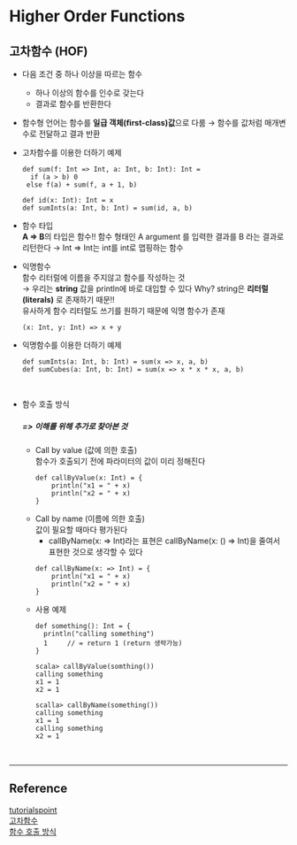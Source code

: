 # Higher Order Functions

## 고차함수 (HOF)
- 다음 조건 중 하나 이상을 따르는 함수
    - 하나 이상의 함수를 인수로 갖는다
    - 결과로 함수를 반환한다
- 함수형 언어는 함수를 **일급 객체(first-class)값**으로 다룸 → 함수를 값처럼 매개변수로 전달하고 결과 반환

- 고차함수를 이용한 더하기 예제
    ```
    def sum(f: Int => Int, a: Int, b: Int): Int =
      if (a > b) 0
     else f(a) + sum(f, a + 1, b)   

    def id(x: Int): Int = x
    def sumInts(a: Int, b: Int) = sum(id, a, b)
    ```

- 함수 타입  
**A => B**의 타입은 함수!! 함수 형태인 A argument 를 입력한 결과를 B 라는 결과로 리턴한다 → Int => Int는 int를 int로 맵핑하는 함수

- 익명함수   
함수 리터럴에 이름을 주지않고 함수를  작성하는 것   
→ 우리는 **string** 값을 println에 바로 대입할 수 있다 Why? string은 **리터럴(literals)** 로 존재하기 때문!!   
유사하게 함수 리터럴도 쓰기를 원하기 때문에 익명 함수가 존재
    ```
    (x: Int, y: Int) => x + y
    ```

- 익명함수를 이용한 더하기 예제
    ```
    def sumInts(a: Int, b: Int) = sum(x => x, a, b)
    def sumCubes(a: Int, b: Int) = sum(x => x * x * x, a, b)
    ```

<br/>

- 함수 호출 방식
    ##### => 이해를 위해 추가로 찾아본 것
    - Call by value (값에 의한 호출)   
    함수가 호출되기 전에 파라미터의 값이 미리 정해진다
        ```
        def callByValue(x: Int) = {
            println("x1 = " + x)
            println("x2 = " + x)
        }
        ```
    - Call by name (이름에 의한 호출)   
    값이 필요할 때마다 평가된다
        - callByName(x: => Int)라는 표현은 callByName(x: () => Int)을 줄여서 표현한 것으로 생각할 수 있다
        ```
        def callByName(x: => Int) = {
            println("x1 = " + x)
            println("x2 = " + x)
        }
        ```
    - 사용 예제
        ```
        def something(): Int = {
          println("calling something")
          1     // = return 1 (return 생략가능)
        }
        ```
        ```
        scala> callByValue(somthing())
        calling something
        x1 = 1
        x2 = 1

        scalla> callByName(something())
        calling something
        x1 = 1
        calling something
        x2 = 1
        ```

<br/>
<hr/>

## Reference
[tutorialspoint](https://www.tutorialspoint.com/functional_programming/index.htm)  
[고차함수](https://sehajyang.github.io/2019/07/11/higher-order-function/)   
[함수 호출 방식](https://medium.com/@OutOfBedlam/scala-call-by-value-vs-call-by-name-734a79c75ccb)